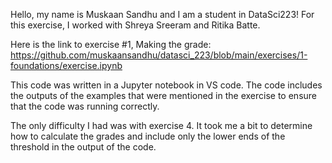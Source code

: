 Hello, my name is Muskaan Sandhu and I am a student in DataSci223! For this exercise, I worked with Shreya Sreeram and Ritika Batte. 

Here is the link to exercise #1, Making the grade: https://github.com/muskaansandhu/datasci_223/blob/main/exercises/1-foundations/exercise.ipynb 

This code was written in a Jupyter notebook in VS code. The code includes the outputs of the examples that were mentioned in the exercise to ensure that the code was running correctly. 

The only difficulty I had was with exercise 4. It took me a bit to determine how to calculate the grades and include only the lower ends of the threshold in the output of the code. 